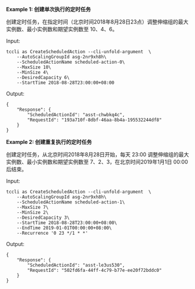 **Example 1: 创建单次执行的定时任务**

创建定时任务，在指定时间（北京时间2018年8月28日23点）调整伸缩组的最大实例数、最小实例数和期望实例数至 10、4、6。

Input: 

```
tccli as CreateScheduledAction --cli-unfold-argument  \
    --AutoScalingGroupId asg-2nr9xh8h\
    --ScheduledActionName scheduled-action-0\
    --MaxSize 10\
    --MinSize 4\
    --DesiredCapacity 6\
    --StartTime 2018-08-28T23:00:00+08:00
```

Output: 
```
{
    "Response": {
        "ScheduledActionId": "asst-chwbkq4c",
        "RequestId": "193a710f-8dbf-46aa-8b4a-195532244df8"
    }
}
```

**Example 2: 创建重复执行的定时任务**

创建定时任务，从北京时间2018年8月28日开始，每天 23:00 调整伸缩组的最大实例数、最小实例数和期望实例数至 7、2、3，在北京时间2019年1月1日 00:00 后结束。

Input: 

```
tccli as CreateScheduledAction --cli-unfold-argument  \
    --AutoScalingGroupId asg-2nr9xh8h\
    --ScheduledActionName scheduled-action-1\
    --MaxSize 7\
    --MinSize 2\
    --DesiredCapacity 3\
    --StartTime 2018-08-28T23:00:00+08:00\
    --EndTime 2019-01-01T00:00:00+08:00\
    --Recurrence '0 23 */1 * *'
```

Output: 
```
{
    "Response": {
        "ScheduledActionId": "asst-le3us530",
        "RequestId": "502fd6fa-44ff-4c79-b77e-ee20f72bddc0"
    }
}
```

